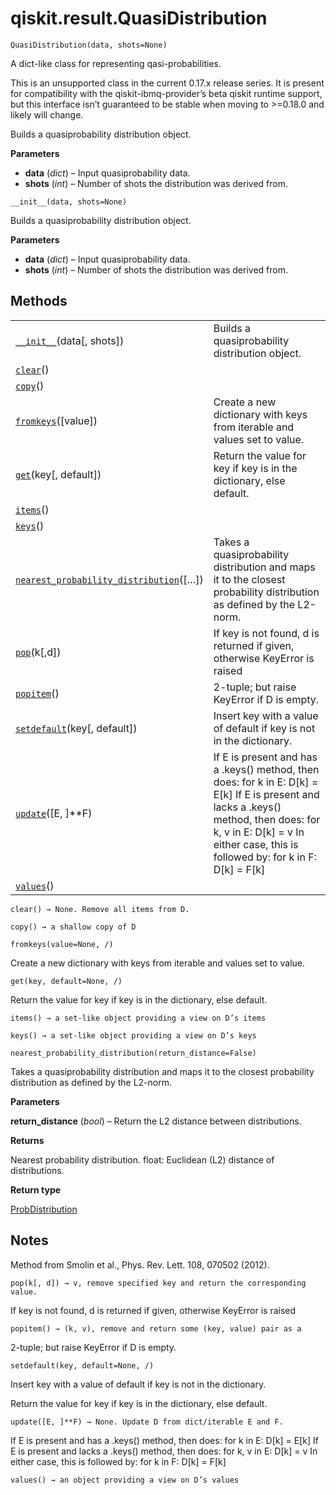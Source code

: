 # qiskit.result.QuasiDistribution



`QuasiDistribution(data, shots=None)`

A dict-like class for representing qasi-probabilities.

<Admonition title="Warning" type="caution">
  This is an unsupported class in the current 0.17.x release series. It is present for compatibility with the qiskit-ibmq-provider’s beta qiskit runtime support, but this interface isn’t guaranteed to be stable when moving to >=0.18.0 and likely will change.
</Admonition>

Builds a quasiprobability distribution object.

**Parameters**

*   **data** (*dict*) – Input quasiprobability data.
*   **shots** (*int*) – Number of shots the distribution was derived from.



`__init__(data, shots=None)`

Builds a quasiprobability distribution object.

**Parameters**

*   **data** (*dict*) – Input quasiprobability data.
*   **shots** (*int*) – Number of shots the distribution was derived from.

## Methods

|                                                                                                                                                                                  |                                                                                                                                                                                                                               |
| -------------------------------------------------------------------------------------------------------------------------------------------------------------------------------- | ----------------------------------------------------------------------------------------------------------------------------------------------------------------------------------------------------------------------------- |
| [`__init__`](#qiskit.result.QuasiDistribution.__init__ "qiskit.result.QuasiDistribution.__init__")(data\[, shots])                                                               | Builds a quasiprobability distribution object.                                                                                                                                                                                |
| [`clear`](#qiskit.result.QuasiDistribution.clear "qiskit.result.QuasiDistribution.clear")()                                                                                      |                                                                                                                                                                                                                               |
| [`copy`](#qiskit.result.QuasiDistribution.copy "qiskit.result.QuasiDistribution.copy")()                                                                                         |                                                                                                                                                                                                                               |
| [`fromkeys`](#qiskit.result.QuasiDistribution.fromkeys "qiskit.result.QuasiDistribution.fromkeys")(\[value])                                                                     | Create a new dictionary with keys from iterable and values set to value.                                                                                                                                                      |
| [`get`](#qiskit.result.QuasiDistribution.get "qiskit.result.QuasiDistribution.get")(key\[, default])                                                                             | Return the value for key if key is in the dictionary, else default.                                                                                                                                                           |
| [`items`](#qiskit.result.QuasiDistribution.items "qiskit.result.QuasiDistribution.items")()                                                                                      |                                                                                                                                                                                                                               |
| [`keys`](#qiskit.result.QuasiDistribution.keys "qiskit.result.QuasiDistribution.keys")()                                                                                         |                                                                                                                                                                                                                               |
| [`nearest_probability_distribution`](#qiskit.result.QuasiDistribution.nearest_probability_distribution "qiskit.result.QuasiDistribution.nearest_probability_distribution")(\[…]) | Takes a quasiprobability distribution and maps it to the closest probability distribution as defined by the L2-norm.                                                                                                          |
| [`pop`](#qiskit.result.QuasiDistribution.pop "qiskit.result.QuasiDistribution.pop")(k\[,d])                                                                                      | If key is not found, d is returned if given, otherwise KeyError is raised                                                                                                                                                     |
| [`popitem`](#qiskit.result.QuasiDistribution.popitem "qiskit.result.QuasiDistribution.popitem")()                                                                                | 2-tuple; but raise KeyError if D is empty.                                                                                                                                                                                    |
| [`setdefault`](#qiskit.result.QuasiDistribution.setdefault "qiskit.result.QuasiDistribution.setdefault")(key\[, default])                                                        | Insert key with a value of default if key is not in the dictionary.                                                                                                                                                           |
| [`update`](#qiskit.result.QuasiDistribution.update "qiskit.result.QuasiDistribution.update")(\[E, ]\*\*F)                                                                        | If E is present and has a .keys() method, then does: for k in E: D\[k] = E\[k] If E is present and lacks a .keys() method, then does: for k, v in E: D\[k] = v In either case, this is followed by: for k in F: D\[k] = F\[k] |
| [`values`](#qiskit.result.QuasiDistribution.values "qiskit.result.QuasiDistribution.values")()                                                                                   |                                                                                                                                                                                                                               |



`clear() → None. Remove all items from D.`



`copy() → a shallow copy of D`



`fromkeys(value=None, /)`

Create a new dictionary with keys from iterable and values set to value.



`get(key, default=None, /)`

Return the value for key if key is in the dictionary, else default.



`items() → a set-like object providing a view on D’s items`



`keys() → a set-like object providing a view on D’s keys`



`nearest_probability_distribution(return_distance=False)`

Takes a quasiprobability distribution and maps it to the closest probability distribution as defined by the L2-norm.

**Parameters**

**return\_distance** (*bool*) – Return the L2 distance between distributions.

**Returns**

Nearest probability distribution. float: Euclidean (L2) distance of distributions.

**Return type**

[ProbDistribution](qiskit.result.ProbDistribution#qiskit.result.ProbDistribution "qiskit.result.ProbDistribution")

## Notes

Method from Smolin et al., Phys. Rev. Lett. 108, 070502 (2012).



`pop(k[, d]) → v, remove specified key and return the corresponding value.`

If key is not found, d is returned if given, otherwise KeyError is raised



`popitem() → (k, v), remove and return some (key, value) pair as a`

2-tuple; but raise KeyError if D is empty.



`setdefault(key, default=None, /)`

Insert key with a value of default if key is not in the dictionary.

Return the value for key if key is in the dictionary, else default.



`update([E, ]**F) → None. Update D from dict/iterable E and F.`

If E is present and has a .keys() method, then does: for k in E: D\[k] = E\[k] If E is present and lacks a .keys() method, then does: for k, v in E: D\[k] = v In either case, this is followed by: for k in F: D\[k] = F\[k]



`values() → an object providing a view on D’s values`
